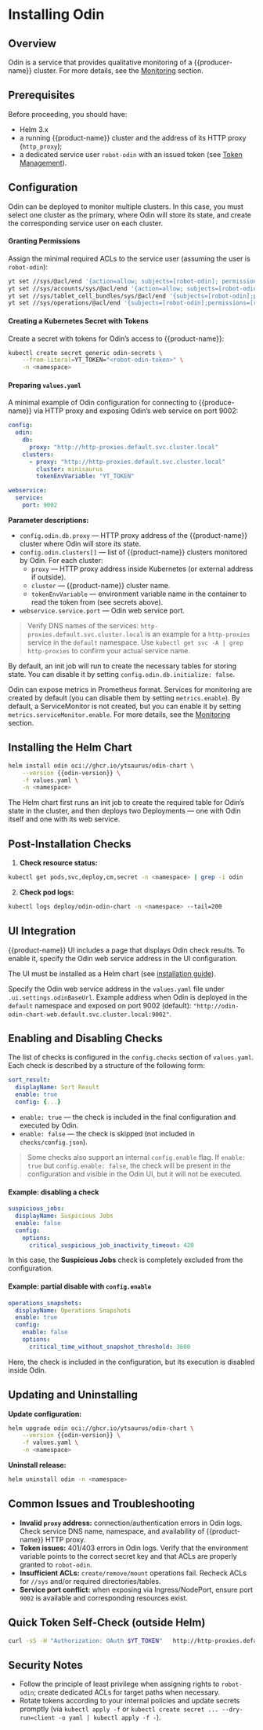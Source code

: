 # Installing Odin

## Overview

Odin is a service that provides qualitative monitoring of a {{producer-name}} cluster. For more details, see the [Monitoring](../../admin-guide/monitoring.md#odin) section.

## Prerequisites

Before proceeding, you should have:

* Helm 3.x
* a running {{product-name}} cluster and the address of its HTTP proxy (`http_proxy`);
* a dedicated service user `robot-odin` with an issued token (see [Token Management](../../user-guide/storage/auth.md#token-management)).

## Configuration

Odin can be deployed to monitor multiple clusters. In this case, you must select one cluster as the primary, where Odin will store its state, and create the corresponding service user on each cluster.

#### Granting Permissions

Assign the minimal required ACLs to the service user (assuming the user is `robot-odin`):

```bash
yt set //sys/@acl/end '{action=allow; subjects=[robot-odin]; permissions=[read; write; create; remove; mount]}'
yt set //sys/accounts/sys/@acl/end '{action=allow; subjects=[robot-odin]; permissions=[use]}'
yt set //sys/tablet_cell_bundles/sys/@acl/end '{subjects=[robot-odin];permissions=[use];action=allow}'
yt set //sys/operations/@acl/end '{subjects=[robot-odin];permissions=[read];action=allow}'
```

#### Creating a Kubernetes Secret with Tokens

Create a secret with tokens for Odin’s access to {{product-name}}:

```bash
kubectl create secret generic odin-secrets \
    --from-literal=YT_TOKEN="<robot-odin-token>" \
    -n <namespace>
```

#### Preparing `values.yaml`

A minimal example of Odin configuration for connecting to {{produce-name}} via HTTP proxy and exposing Odin’s web service on port 9002:

```yaml
config:
  odin:
    db:
      proxy: "http://http-proxies.default.svc.cluster.local"
    clusters:
      - proxy: "http://http-proxies.default.svc.cluster.local"
        cluster: minisaurus
        tokenEnvVariable: "YT_TOKEN"

webservice:
  service:
    port: 9002
```

**Parameter descriptions:**

* `config.odin.db.proxy` — HTTP proxy address of the {{product-name}} cluster where Odin will store its state.
* `config.odin.clusters[]` — list of {{product-name}} clusters monitored by Odin. For each cluster:
  * `proxy` — HTTP proxy address inside Kubernetes (or external address if outside).
  * `cluster` — {{product-name}} cluster name.
  * `tokenEnvVariable` — environment variable name in the container to read the token from (see secrets above).
* `webservice.service.port` — Odin web service port.

> Verify DNS names of the services: `http-proxies.default.svc.cluster.local` is an example for a `http-proxies` service in the `default` namespace. Use `kubectl get svc -A | grep http-proxies` to confirm your actual service name.

By default, an init job will run to create the necessary tables for storing state. You can disable it by setting `config.odin.db.initialize: false`.

Odin can expose metrics in Prometheus format. Services for monitoring are created by default (you can disable them by setting `metrics.enable`). By default, a ServiceMonitor is not created, but you can enable it by setting `metrics.serviceMonitor.enable`. For more details, see the [Monitoring](../../admin-guide/monitoring.md) section.

## Installing the Helm Chart

```bash
helm install odin oci://ghcr.io/ytsaurus/odin-chart \
    --version {{odin-version}} \
    -f values.yaml \
    -n <namespace>
```

The Helm chart first runs an init job to create the required table for Odin’s state in the cluster, and then deploys two Deployments — one with Odin itself and one with its web service.

## Post-Installation Checks

1. **Check resource status:**

```bash
kubectl get pods,svc,deploy,cm,secret -n <namespace> | grep -i odin
```

2. **Check pod logs:**

```bash
kubectl logs deploy/odin-odin-chart -n <namespace> --tail=200
```

## UI Integration

{{product-name}} UI includes a page that displays Odin check results. To enable it, specify the Odin web service address in the UI configuration.

The UI must be installed as a Helm chart (see [installation guide](install-ytsaurus#ui)).

Specify the Odin web service address in the `values.yaml` file under `.ui.settings.odinBaseUrl`. Example address when Odin is deployed in the `default` namespace and exposed on port 9002 (default):
`"http://odin-odin-chart-web.default.svc.cluster.local:9002"`.

## Enabling and Disabling Checks

The list of checks is configured in the `config.checks` section of `values.yaml`.
Each check is described by a structure of the following form:

```yaml
sort_result:
  displayName: Sort Result
  enable: true
  config: {...}
```

- `enable: true` — the check is included in the final configuration and executed by Odin.
- `enable: false` — the check is skipped (not included in `checks/config.json`).

> Some checks also support an internal `config.enable` flag.
> If `enable: true` but `config.enable: false`, the check will be present in the configuration and visible in the Odin UI, but it will not be executed.

#### Example: disabling a check

```yaml
suspicious_jobs:
  displayName: Suspicious Jobs
  enable: false
  config:
    options:
      critical_suspicious_job_inactivity_timeout: 420
```

In this case, the **Suspicious Jobs** check is completely excluded from the configuration.

#### Example: partial disable with `config.enable`

```yaml
operations_snapshots:
  displayName: Operations Snapshots
  enable: true
  config:
    enable: false
    options:
      critical_time_without_snapshot_threshold: 3600
```

Here, the check is included in the configuration, but its execution is disabled inside Odin.

## Updating and Uninstalling

**Update configuration:**

```bash
helm upgrade odin oci://ghcr.io/ytsaurus/odin-chart \
    --version {{odin-version}} \
    -f values.yaml \
    -n <namespace>
```

**Uninstall release:**

```bash
helm uninstall odin -n <namespace>
```

## Common Issues and Troubleshooting

* **Invalid `proxy` address:** connection/authentication errors in Odin logs. Check service DNS name, namespace, and availability of {{product-name}} HTTP proxy.
* **Token issues:** 401/403 errors in Odin logs. Verify that the environment variable points to the correct secret key and that ACLs are properly granted to `robot-odin`.
* **Insufficient ACLs:** `create/remove/mount` operations fail. Recheck ACLs for `//sys` and/or required directories/tables.
* **Service port conflict:** when exposing via Ingress/NodePort, ensure port `9002` is available and corresponding resources exist.

## Quick Token Self-Check (outside Helm)

```bash
curl -sS -H "Authorization: OAuth $YT_TOKEN"   http://http-proxies.default.svc.cluster.local/api/v3/list?path=// | jq .
```

## Security Notes

* Follow the principle of least privilege when assigning rights to `robot-odin`; create dedicated ACLs for target paths when necessary.
* Rotate tokens according to your internal policies and update secrets promptly (via `kubectl apply -f` or `kubectl create secret ... --dry-run=client -o yaml | kubectl apply -f -`).

